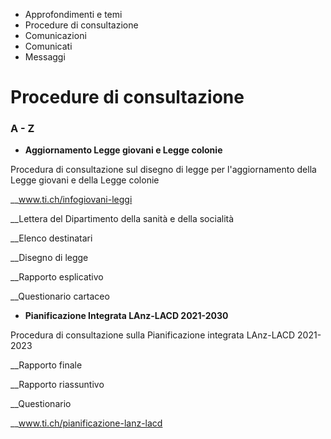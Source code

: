   * Approfondimenti e temi
  * Procedure di consultazione
  * Comunicazioni
  * Comunicati
  * Messaggi

#  Procedure di consultazione

### A - Z

  * **Aggiornamento Legge giovani e Legge colonie**

Procedura di consultazione sul disegno di legge per l'aggiornamento della
Legge giovani e della Legge colonie

__www.ti.ch/infogiovani-leggi

__Lettera del Dipartimento della sanità e della socialità

__Elenco destinatari

__Disegno di legge

__Rapporto esplicativo

__Questionario cartaceo

  * **Pianificazione Integrata LAnz-LACD 2021-2030**

Procedura di consultazione sulla Pianificazione integrata LAnz-LACD 2021-2023

__Rapporto finale

__Rapporto riassuntivo

__Questionario

__www.ti.ch/pianificazione-lanz-lacd

